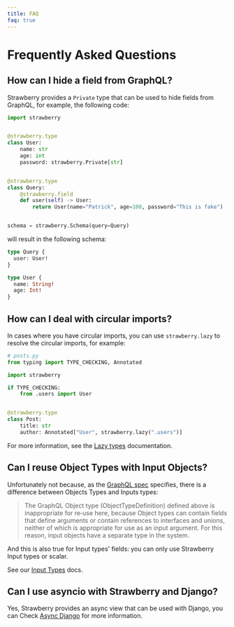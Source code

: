 ```yaml
---
title: FAQ
faq: true
---
```


# Frequently Asked Questions

## How can I hide a field from GraphQL?

Strawberry provides a `Private` type that can be used to hide fields from
GraphQL, for example, the following code:

```python
import strawberry


@strawberry.type
class User:
    name: str
    age: int
    password: strawberry.Private[str]


@strawberry.type
class Query:
    @strawberry.field
    def user(self) -> User:
        return User(name="Patrick", age=100, password="This is fake")


schema = strawberry.Schema(query=Query)
```

will result in the following schema:

```graphql
type Query {
  user: User!
}

type User {
  name: String!
  age: Int!
}
```

## How can I deal with circular imports?

In cases where you have circular imports, you can use `strawberry.lazy` to
resolve the circular imports, for example:

```python
# posts.py
from typing import TYPE_CHECKING, Annotated

import strawberry

if TYPE_CHECKING:
    from .users import User


@strawberry.type
class Post:
    title: str
    author: Annotated["User", strawberry.lazy(".users")]
```

For more information, see the [Lazy types](./types/lazy.md) documentation.

## Can I reuse Object Types with Input Objects?

Unfortunately not because, as the
[GraphQL spec](https://spec.graphql.org/June2018/#sec-Input-Objects) specifies,
there is a difference between Objects Types and Inputs types:

> The GraphQL Object type (ObjectTypeDefinition) defined above is inappropriate
> for re‐use here, because Object types can contain fields that define arguments
> or contain references to interfaces and unions, neither of which is
> appropriate for use as an input argument. For this reason, input objects have
> a separate type in the system.

And this is also true for Input types' fields: you can only use Strawberry Input
types or scalar.

See our [Input Types](../types/input-types.md) docs.

## Can I use asyncio with Strawberry and Django?

Yes, Strawberry provides an async view that can be used with Django, you can
Check [Async Django](../integrations/django.md#async-django) for more
information.

